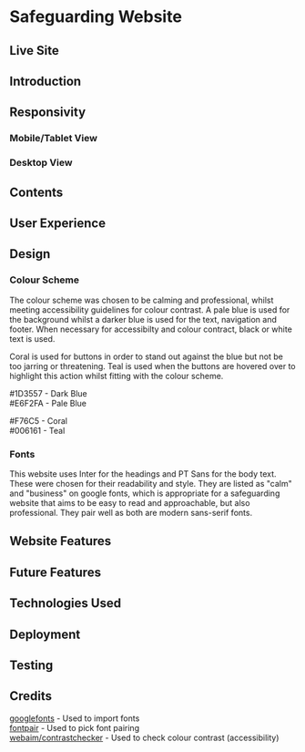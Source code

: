 # Safeguarding Website

## Live Site

## Introduction

## Responsivity
### Mobile/Tablet View
### Desktop View

## Contents

## User Experience

## Design

### Colour Scheme

The colour scheme was chosen to be calming and professional, whilst meeting accessibility guidelines for colour contrast. A pale blue is used for the background whilst a darker blue is used for the text, navigation and footer. When necessary for accessibilty and colour contract, black or white text is used. <br>

Coral is used for buttons in order to stand out against the blue but not be too jarring or threatening. Teal is used when the buttons are hovered over to highlight this action whilst fitting with the colour scheme. 



#1D3557 - Dark Blue <br>
#E6F2FA - Pale Blue <br>
<!-- #A8B6C1 - for icons -->
#F76C5 - Coral <br>
#006161 - Teal <br>

### Fonts
This website uses Inter for the headings and PT Sans for the body text. These were chosen for their readability and style. They are listed as "calm" and "business" on google fonts, which is appropriate for a safeguarding website that aims to be easy to read and approachable, but also professional. They pair well as both are modern sans-serif fonts.

## Website Features

## Future Features

## Technologies Used

## Deployment

## Testing 

## Credits

[googlefonts](https://fonts.google.com/) - Used to import fonts <br>
[fontpair](https://fontpair.co/) - Used to pick font pairing <br>
[webaim/contrastchecker](https://webaim.org/resources/contrastchecker/) - Used to check colour contrast (accessibility) <br>
<!-- AI generated images - copilot -->

